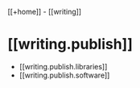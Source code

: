 [[+home]] - [[writing]]

# [[writing.publish]]

- [[writing.publish.libraries]]
- [[writing.publish.software]]
